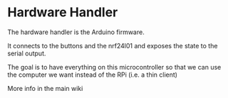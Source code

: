 # Hardware Handler

The hardware handler is the Arduino firmware.

It connects to the buttons and the nrf24l01 and exposes the state to the serial output.

The goal is to have everything on this microcontroller so that we can use the computer we want instead of the RPi (i.e. a thin client)

More info in the main wiki
